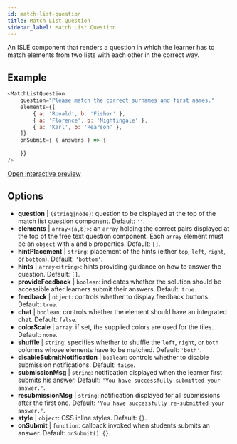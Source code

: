 ```yaml
---
id: match-list-question 
title: Match List Question
sidebar_label: Match List Question
---
```


An ISLE component that renders a question in which the learner has to match elements from two lists with each other in the correct way.

## Example

``` javascript
<MatchListQuestion
    question="Please match the correct surnames and first names."
    elements={[
        { a: 'Ronald', b: 'Fisher' },
        { a: 'Florence', b: 'Nightingale' },
        { a: 'Karl', b: 'Pearson' },
    ]}
    onSubmit={ ( answers ) => {
        
    }}
/>
```

[Open interactive preview](https://isle.heinz.cmu.edu/components/match-list-question/)

## Options

* __question__ | `(string|node)`: question to be displayed at the top of the match list question component. Default: `''`.
* __elements__ | `array<{a,b}>`: an `array` holding the correct pairs displayed at the top of the free text question component. Each `array` element must be an `object` with `a` and `b` properties. Default: `[]`.
* __hintPlacement__ | `string`: placement of the hints (either `top`, `left`, `right`, or `bottom`). Default: `'bottom'`.
* __hints__ | `array<string>`: hints providing guidance on how to answer the question. Default: `[]`.
* __provideFeedback__ | `boolean`: indicates whether the solution should be accessible after learners submit their answers. Default: `true`.
* __feedback__ | `object`: controls whether to display feedback buttons. Default: `true`.
* __chat__ | `boolean`: controls whether the element should have an integrated chat. Default: `false`.
* __colorScale__ | `array`: if set, the supplied colors are used for the tiles. Default: `none`.
* __shuffle__ | `string`: specifies whether to shuffle the `left`, `right`, or `both` columns whose elements have to be matched. Default: `'both'`.
* __disableSubmitNotification__ | `boolean`: controls whether to disable submission notifications. Default: `false`.
* __submissionMsg__ | `string`: notification displayed when the learner first submits his answer. Default: `'You have successfully submitted your answer.'`.
* __resubmissionMsg__ | `string`: notification displayed for all submissions after the first one. Default: `'You have successfully re-submitted your answer.'`.
* __style__ | `object`: CSS inline styles. Default: `{}`.
* __onSubmit__ | `function`: callback invoked when students submits an answer. Default: `onSubmit() {}`.
